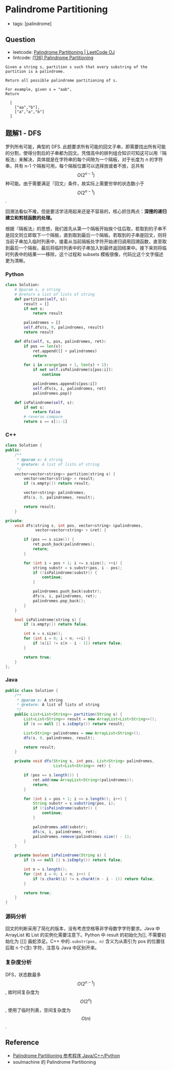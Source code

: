 # Palindrome Partitioning

* tags: \[palindrome\]

## Question

* leetcode: [Palindrome Partitioning \| LeetCode OJ](https://leetcode.com/problems/palindrome-partitioning/)
* lintcode: [\(136\) Palindrome Partitioning](http://www.lintcode.com/en/problem/palindrome-partitioning/)

```text
Given a string s, partition s such that every substring of the partition is a palindrome.

Return all possible palindrome partitioning of s.

For example, given s = "aab",
Return

  [
    ["aa","b"],
    ["a","a","b"]
  ]
```

## 题解1 - DFS

罗列所有可能，典型的 DFS. 此题要求所有可能的回文子串，即需要找出所有可能的分割，使得分割后的子串都为回文。凭借高中的排列组合知识可知这可以用『隔板法』来解决，具体就是在字符串的每个间隙为一个隔板，对于长度为 n 的字符串，共有 n-1 个隔板可用，每个隔板位置可以选择放或者不放，总共有 $$O(2^{n-1})$$ 种可能。由于需要满足『回文』条件，故实际上需要穷举的状态数小于 $$O(2^{n-1})$$.

回溯法看似不难，但是要活学活用起来还是不容易的，核心抓住两点：**深搜的递归建立和剪枝函数的处理。**

根据『隔板法』的思想，我们首先从第一个隔板开始挨个往后取，若取到的子串不是回文则立即取下一个隔板，直到取到最后一个隔板。若取到的子串是回文，则将当前子串加入临时列表中，接着从当前隔板处字符开始递归调用回溯函数，直至取到最后一个隔板，最后将临时列表中的子串加入到最终返回结果中。接下来则将临时列表中的结果一一移除，这个过程和 subsets 模板很像，代码比这个文字描述更为清晰。

### Python

```python
class Solution:
    # @param s, a string
    # @return a list of lists of string
    def partition(self, s):
        result = []
        if not s:
            return result

        palindromes = []
        self.dfs(s, 0, palindromes, result)
        return result

    def dfs(self, s, pos, palindromes, ret):
        if pos == len(s):
            ret.append([] + palindromes)
            return

        for i in xrange(pos + 1, len(s) + 1):
            if not self.isPalindrome(s[pos:i]):
                continue

            palindromes.append(s[pos:i])
            self.dfs(s, i, palindromes, ret)
            palindromes.pop()

    def isPalindrome(self, s):
        if not s:
            return False
        # reverse compare
        return s == s[::-1]
```

### C++

```cpp
class Solution {
public:
    /**
     * @param s: A string
     * @return: A list of lists of string
     */
    vector<vector<string>> partition(string s) {
        vector<vector<string> > result;
        if (s.empty()) return result;

        vector<string> palindromes;
        dfs(s, 0, palindromes, result);

        return result;
    }

private:
    void dfs(string s, int pos, vector<string> &palindromes, 
             vector<vector<string> > &ret) {

        if (pos == s.size()) {
            ret.push_back(palindromes);
            return;
        }

        for (int i = pos + 1; i <= s.size(); ++i) {
            string substr = s.substr(pos, i - pos);
            if (!isPalindrome(substr)) {
                continue;
            }

            palindromes.push_back(substr);
            dfs(s, i, palindromes, ret);
            palindromes.pop_back();
        }
    }

    bool isPalindrome(string s) {
        if (s.empty()) return false;

        int n = s.size();
        for (int i = 0; i < n; ++i) {
            if (s[i] != s[n - i - 1]) return false;
        }

        return true;
    }
};
```

### Java

```java
public class Solution {
    /**
     * @param s: A string
     * @return: A list of lists of string
     */
    public List<List<String>> partition(String s) {
        List<List<String>> result = new ArrayList<List<String>>();
        if (s == null || s.isEmpty()) return result;

        List<String> palindromes = new ArrayList<String>();
        dfs(s, 0, palindromes, result);

        return result;
    }

    private void dfs(String s, int pos, List<String> palindromes, 
                     List<List<String>> ret) {

        if (pos == s.length()) {
            ret.add(new ArrayList<String>(palindromes));
            return;
        }

        for (int i = pos + 1; i <= s.length(); i++) {
            String substr = s.substring(pos, i);
            if (!isPalindrome(substr)) {
                continue;
            }

            palindromes.add(substr);
            dfs(s, i, palindromes, ret);
            palindromes.remove(palindromes.size() - 1);
        }
    }

    private boolean isPalindrome(String s) {
        if (s == null || s.isEmpty()) return false;

        int n = s.length();
        for (int i = 0; i < n; i++) {
            if (s.charAt(i) != s.charAt(n - i - 1)) return false;
        }

        return true;
    }
}
```

### 源码分析

回文的判断采用了简化的版本，没有考虑空格等非字母数字字符要求。Java 中 ArrayList 和 List 的实例化需要注意下。Python 中 result 的初始化为\[\], 不需要初始化为 \[\[\]\] 画蛇添足。C++ 中的`.substr(pos, n)` 含义为从索引为 pos 的位置往后取 n 个\(含\) 字符，注意与 Java 中区别开来。

### 复杂度分析

DFS，状态数最多 $$O(2^{n-1})$$, 故时间复杂度为 $$O(2^n)$$, 使用了临时列表，空间复杂度为 $$O(n)$$.

## Reference

* [Palindrome Partitioning 参考程序 Java/C++/Python](http://www.jiuzhang.com/solutions/palindrome-partitioning/)
* soulmachine 的 Palindrome Partitioning

